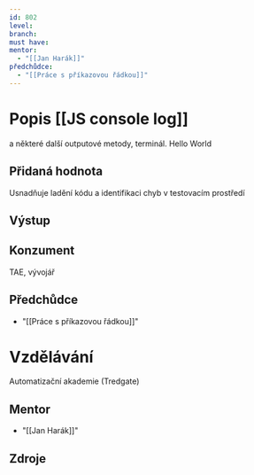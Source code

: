 ```yaml
---
id: 802
level: 
branch: 
must have: 
mentor: 
  - "[[Jan Harák]]"
předchůdce: 
  - "[[Práce s příkazovou řádkou]]"
---
```



# Popis [[JS console log]]
a některé další outputové metody, terminál. Hello World

## Přidaná hodnota
Usnadňuje ladění kódu a identifikaci chyb v testovacím prostředí

## Výstup


## Konzument
TAE, vývojář

## Předchůdce

  - "[[Práce s příkazovou řádkou]]"

# Vzdělávání
Automatizační akademie (Tredgate)

## Mentor

  - "[[Jan Harák]]"

## Zdroje
